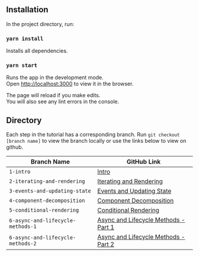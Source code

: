 ## Installation

In the project directory, run:

### `yarn install`

Installs all dependencies.

### `yarn start`

Runs the app in the development mode.<br>
Open [http://localhost:3000](http://localhost:3000) to view it in the browser.

The page will reload if you make edits.<br>
You will also see any lint errors in the console.

## Directory

Each step in the tutorial has a corresponding branch. Run `git checkout [branch name]` to view the branch locally or use the links below to view on github.

| Branch Name | GitHub Link |
| --- | --- |
| `1-intro` | [Intro](https://github.com/davidtkramer/ts-react-tutorial/tree/1-intro) |
| `2-iterating-and-rendering` | [Iterating and Rendering](https://github.com/davidtkramer/ts-react-tutorial/tree/2-iterating-and-rendering) |
| `3-events-and-updating-state` | [Events and Updating State](https://github.com/davidtkramer/ts-react-tutorial/tree/3-events-and-updating-state) |
| `4-component-decomposition` | [Component Decomposition](https://github.com/davidtkramer/ts-react-tutorial/tree/4-component-decomposition) |
| `5-conditional-rendering` | [Conditional Rendering](https://github.com/davidtkramer/ts-react-tutorial/tree/5-conditional-rendering) |
| `6-async-and-lifecycle-methods-1` | [Async and Lifecycle Methods - Part 1](https://github.com/davidtkramer/ts-react-tutorial/tree/6-async-and-lifecycle-methods-1) |
| `6-async-and-lifecycle-methods-2` | [Async and Lifecycle Methods - Part 2](https://github.com/davidtkramer/ts-react-tutorial/tree/6-async-and-lifecycle-methods-2) |
